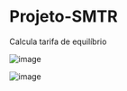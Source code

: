 # Projeto-SMTR

Calcula tarifa de equilíbrio
										
													
![image](https://user-images.githubusercontent.com/37255443/161403133-1e4d797d-1b18-4605-b4bd-a3613496f9bc.png)



![image](https://user-images.githubusercontent.com/37255443/161403035-a364815b-8133-4e4e-8903-4865042263b9.png)

